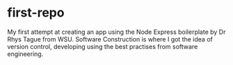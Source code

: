 # first-repo
My first attempt at creating an app using the Node Express boilerplate by Dr Rhys Tague from WSU. Software Construction is where I got the idea of version control, developing using the best practises from software engineering.
